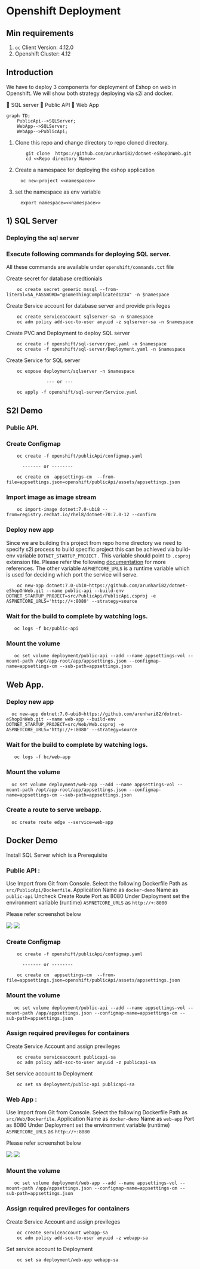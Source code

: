 # Openshift Deployment

## Min requirements

1) `oc` Client Version: 4.12.0
2) Openshift Cluster: 4.12

## Introduction

We have to deploy 3 components for deployment of Eshop on web in Openshift. We will show both strategy deploying via s2i and docker.

:small_blue_diamond: SQL server
:small_blue_diamond: Public API
:small_blue_diamond: Web App

```mermaid
graph TD;
    PublicApi-->SQLServer;
    WebApp-->SQLServer;
    WebApp-->PublicApi;
```    
   

   1) Clone this repo and change directory to repo cloned directory.

        ``` 
            git clone  https://github.com/arunhari82/dotnet-eShopOnWeb.git
            cd <<Repo directory Name>>  
        ```    

   2) Create a namespace for deploying the eshop application

            oc new-project <<namespace>>

   3) set the namespace as env variable

            export namespace=<<namespace>>        


## 1) SQL Server
   
   ### Deploying the sql server

   ### Execute following commands for deploying SQL server. 
   
   All these commands are available under `openshift/commands.txt` file

   Create secret for database credtionials

        oc create secret generic mssql --from-literal=SA_PASSWORD="@someThingComplicated1234" -n $namespace

   Create Service account for database server and provide privileges     
   
        oc create serviceaccount sqlserver-sa -n $namespace
        oc adm policy add-scc-to-user anyuid -z sqlserver-sa -n $namespace

   Create PVC and Deployment to deploy SQL server 

        oc create -f openshift/sql-server/pvc.yaml -n $namespace
        oc create -f openshift/sql-server/Deployment.yaml -n $namespace

   Create Service for SQL server

        oc expose deployment/sqlserver -n $namespace

                   --- or ---

        oc apply -f openshift/sql-server/Service.yaml   



## S2I Demo

 ### Public API.

 ### Create Configmap

        oc create -f openshift/publicApi/configmap.yaml

          ------- or --------

        oc create cm  appsettings-cm  --from-file=appsettings.json=openshift/publicApi/assets/appsettings.json

### Import image as image stream
       
        oc import-image dotnet:7.0-ubi8 --from=registry.redhat.io/rhel8/dotnet-70:7.0-12 --confirm

### Deploy new app

Since we are building this project from repo home directory we need to specify s2i process to build specific project this can be achieved via build-env variable `DOTNET_STARTUP_PROJECT` . This variable should point to `.csproj` extension file. Please refer the following [documentation](https://github.com/redhat-developer/s2i-dotnetcore/tree/main/7.0/build#environment-variables) for more references. The other variable `ASPNETCORE_URLS` is a runtime variable which is used for deciding which port the service will serve.

        oc new-app dotnet:7.0-ubi8~https://github.com/arunhari82/dotnet-eShopOnWeb.git --name public-api --build-env DOTNET_STARTUP_PROJECT=src/PublicApi/PublicApi.csproj -e ASPNETCORE_URLS='http://+:8080' --strategy=source

### Wait for the build to complete by watching logs.

       oc logs -f bc/public-api

### Mount the volume 

       oc set volume deployment/public-api --add --name appsettings-vol --mount-path /opt/app-root/app/appsettings.json --configmap-name=appsettings-cm --sub-path=appsettings.json

## Web App. 

### Deploy new app

      oc new-app dotnet:7.0-ubi8~https://github.com/arunhari82/dotnet-eShopOnWeb.git --name web-app --build-env DOTNET_STARTUP_PROJECT=src/Web/Web.csproj -e ASPNETCORE_URLS='http://+:8080' --strategy=source

### Wait for the build to complete by watching logs.

       oc logs -f bc/web-app      

### Mount the volume       

      oc set volume deployment/web-app --add --name appsettings-vol --mount-path /opt/app-root/app/appsettings.json --configmap-name=appsettings-cm --sub-path=appsettings.json

### Create a route to serve webapp.   

      oc create route edge --service=web-app


## Docker Demo

Install SQL Server which is a Prerequisite

 ### Public API :

 Use Import from Git from Console. Select the following
 Dockerfile Path as `src/PublicApi/Dockerfile`. 
 Application Name as `docker-demo`
 Name as `public-api`
 Uncheck Create Route
 Port as 8080
 Under Deployment set the environment variable (runtime) `ASPNETCORE_URLS` as `http://+:8080`

 Please refer screenshot below

 ![](/openshift/publicApi/assets/public-api-docker-1.png) 
 ![](/openshift/publicApi/assets/public-api-docker-2.png)

  ### Create Configmap

        oc create -f openshift/publicApi/configmap.yaml

          ------- or --------

        oc create cm  appsettings-cm  --from-file=appsettings.json=openshift/publicApi/assets/appsettings.json

### Mount the volume 

       oc set volume deployment/public-api --add --name appsettings-vol --mount-path /app/appsettings.json --configmap-name=appsettings-cm --sub-path=appsettings.json
        
### Assign required previleges for containers

Create Service Account and assign previleges
   
        oc create serviceaccount publicapi-sa
        oc adm policy add-scc-to-user anyuid -z publicapi-sa

Set service account to Deployment        

        oc set sa deployment/public-api publicapi-sa

### Web App :

 Use Import from Git from Console. Select the following
 Dockerfile Path as `src/Web/Dockerfile`. 
 Application Name as `docker-demo`
 Name as `web-app`
 Port as 8080
 Under Deployment set the environment variable (runtime) `ASPNETCORE_URLS` as `http://+:8080`

 Please refer screenshot below

 ![](/openshift/web-app/assets/web-app-docker-1.png) 
 ![](/openshift/web-app/assets/web-app-docker-2.png)


### Mount the volume 

       oc set volume deployment/web-app --add --name appsettings-vol --mount-path /app/appsettings.json --configmap-name=appsettings-cm --sub-path=appsettings.json
        
### Assign required previleges for containers

Create Service Account and assign previleges
   
        oc create serviceaccount webapp-sa
        oc adm policy add-scc-to-user anyuid -z webapp-sa


Set service account to Deployment        

        oc set sa deployment/web-app webapp-sa
 